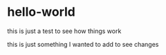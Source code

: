 # hello-world
this is just a test to see how things work

this is just something I wanted to add to see changes
